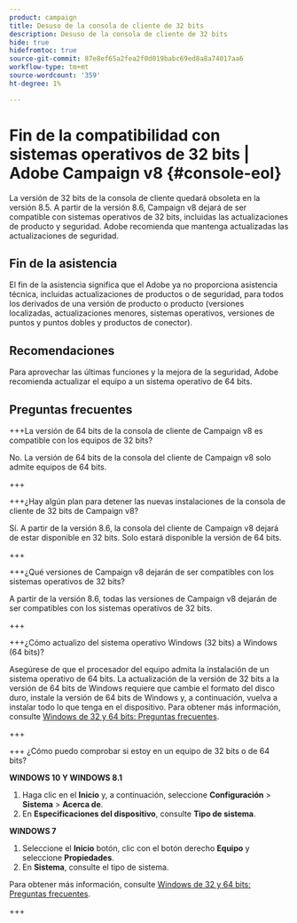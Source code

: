 ```yaml
---
product: campaign
title: Desuso de la consola de cliente de 32 bits
description: Desuso de la consola de cliente de 32 bits
hide: true
hidefromtoc: true
source-git-commit: 87e8ef65a2fea2f0d019babc69ed8a8a74017aa6
workflow-type: tm+mt
source-wordcount: '359'
ht-degree: 1%

---
```


# Fin de la compatibilidad con sistemas operativos de 32 bits | Adobe Campaign v8 {#console-eol}

La versión de 32 bits de la consola de cliente quedará obsoleta en la versión 8.5. A partir de la versión 8.6, Campaign v8 dejará de ser compatible con sistemas operativos de 32 bits, incluidas las actualizaciones de producto y seguridad. Adobe recomienda que mantenga actualizadas las actualizaciones de seguridad.

## Fin de la asistencia

El fin de la asistencia significa que el Adobe ya no proporciona asistencia técnica, incluidas actualizaciones de productos o de seguridad, para todos los derivados de una versión de producto o producto (versiones localizadas, actualizaciones menores, sistemas operativos, versiones de puntos y puntos dobles y productos de conector).

## Recomendaciones

Para aprovechar las últimas funciones y la mejora de la seguridad, Adobe recomienda actualizar el equipo a un sistema operativo de 64 bits.

## Preguntas frecuentes

+++La versión de 64 bits de la consola de cliente de Campaign v8 es compatible con los equipos de 32 bits?

No. La versión de 64 bits de la consola del cliente de Campaign v8 solo admite equipos de 64 bits.

+++

+++¿Hay algún plan para detener las nuevas instalaciones de la consola de cliente de 32 bits de Campaign v8?

Sí. A partir de la versión 8.6, la consola del cliente de Campaign v8 dejará de estar disponible en 32 bits. Solo estará disponible la versión de 64 bits.

+++

+++¿Qué versiones de Campaign v8 dejarán de ser compatibles con los sistemas operativos de 32 bits?

A partir de la versión 8.6, todas las versiones de Campaign v8 dejarán de ser compatibles con los sistemas operativos de 32 bits.

+++

+++¿Cómo actualizo del sistema operativo Windows (32 bits) a Windows (64 bits)?

Asegúrese de que el procesador del equipo admita la instalación de un sistema operativo de 64 bits. La actualización de la versión de 32 bits a la versión de 64 bits de Windows requiere que cambie el formato del disco duro, instale la versión de 64 bits de Windows y, a continuación, vuelva a instalar todo lo que tenga en el dispositivo. Para obtener más información, consulte [Windows de 32 y 64 bits: Preguntas frecuentes](https://support.microsoft.com/en-us/windows/32-bit-and-64-bit-windows-frequently-asked-questions-c6ca9541-8dce-4d48-0415-94a3faa2e13d).

+++

+++ ¿Cómo puedo comprobar si estoy en un equipo de 32 bits o de 64 bits?

**WINDOWS 10 Y WINDOWS 8.1**

1. Haga clic en el **Inicio** y, a continuación, seleccione **Configuración** > **Sistema** > **Acerca de**.
1. En **Especificaciones del dispositivo**, consulte **Tipo de sistema**.

**WINDOWS 7**
1. Seleccione el **Inicio** botón, clic con el botón derecho **Equipo** y seleccione **Propiedades**.
1. En **Sistema**, consulte el tipo de sistema.

Para obtener más información, consulte [Windows de 32 y 64 bits: Preguntas frecuentes](https://support.microsoft.com/en-us/windows/32-bit-and-64-bit-windows-frequently-asked-questions-c6ca9541-8dce-4d48-0415-94a3faa2e13d).

+++